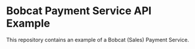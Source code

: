 # Bobcat Payment Service API Example

This repository contains an example of a Bobcat (Sales) Payment Service.
